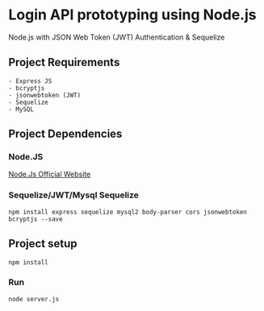 # Login API prototyping using Node.js 

Node.js with JSON Web Token (JWT) Authentication & Sequelize

 ## Project Requirements ##
    - Express JS
    - bcryptjs 
    - jsonwebtoken (JWT)
    - Sequelize 
    - MySQL

## Project Dependencies
  ### Node.JS
  [Node.Js Official Website](https://nodejs.org/en/download/)
  
  ### Sequelize/JWT/Mysql Sequelize
  ```
  npm install express sequelize mysql2 body-parser cors jsonwebtoken bcryptjs --save
  ```

## Project setup
```
npm install
```

### Run
```
node server.js
```
